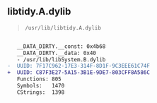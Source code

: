 ## libtidy.A.dylib

> `/usr/lib/libtidy.A.dylib`

```diff

   __DATA_DIRTY.__const: 0x4b68
   __DATA_DIRTY.__data: 0x40
   - /usr/lib/libSystem.B.dylib
-  UUID: 7F17C962-17E3-314F-8D1F-9C3EEE61C74F
+  UUID: C87F3E27-5A15-3B1E-9DE7-803CFF8A586C
   Functions: 805
   Symbols:   1470
   CStrings:  1398

```
